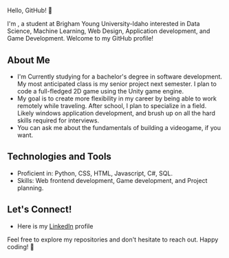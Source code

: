 # <Luke Bullock>

Hello, GitHub! 👋

I'm <Luke Bullock>, a student at Brigham Young University-Idaho interested in Data Science, Machine Learning, Web Design, Application development, and Game Development. Welcome to my GitHub profile!

## About Me

- I'm Currently studying for a bachelor's degree in software development. My most anticipated class is my senior project next semester. I plan to code a full-fledged 2D game using the Unity game engine. 
- My goal is to create more flexibility in my career by being able to work remotely while traveling. After school, I plan to specialize in a field. Likely windows application development, and brush up on all the hard skills required for interviews.
- You can ask me about the fundamentals of building a videogame, if you want. 

## Technologies and Tools

- Proficient in: Python, CSS, HTML, Javascript, C#, SQL. 
- Skills: Web frontend development, Game development, and Project planning. 

## Let's Connect!

- Here is my [LinkedIn](www.linkedin.com/in/luke-b-bullock) profile

Feel free to explore my repositories and don't hesitate to reach out. Happy coding! 🚀

